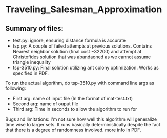 # Traveling_Salesman_Approximation


## Summary of files:

* test.py: ignore, ensuring distance formula is accurate
* tsp.py: A couple of failed attempts at previous solutions. Contains Nearest neighbor solution (final cost ~32200) and attempt at Christofides solution that was abandaoned as we cannot assume triangle inequality
* tsp-3510.py: Final solution utilizing ant colony optimization. Works as specified in PDF.

To run the actual algorithm, do tsp-3510.py with command line args as following:
* First arg: name of input file (In the format of mat-test.txt)
* Second arg: name of ouput file 
* Third arg: Time in seconds to allow the algorithm to run for

Bugs and limitations: I'm not sure how well this algorithm will generalize time wise to larger sets.
It runs basically deterministically despite the fact that there is a degree of randomness involved.
more info in PDF.
